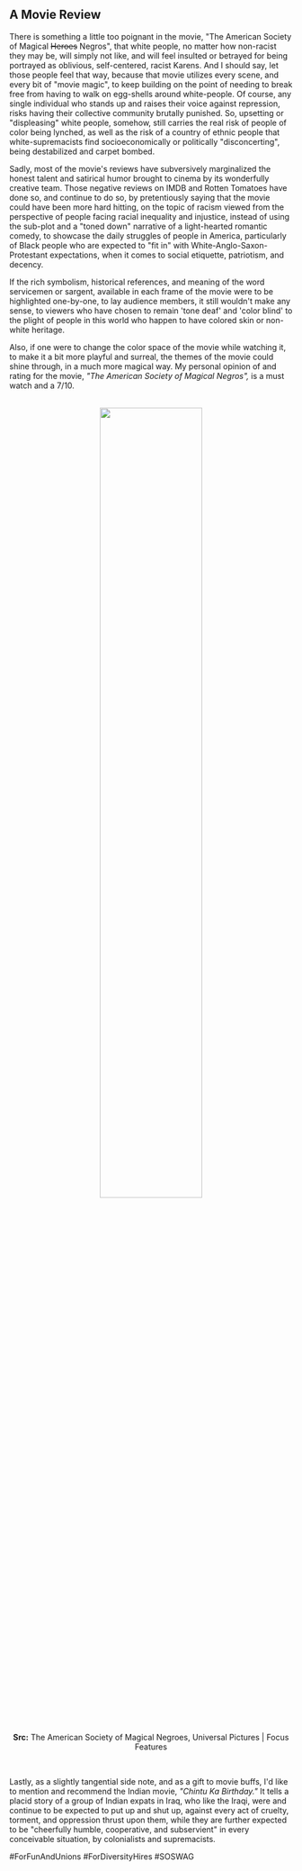 ## A Movie Review

There is something a little too poignant in the movie, "The American Society of Magical ~~Heroes~~ Negros", that white people, no matter how non-racist they may be, will simply not like, and will feel insulted or betrayed for being portrayed as oblivious, self-centered, racist Karens. And I should say, let those people feel that way, because that movie utilizes every scene, and every bit of "movie magic", to keep building on the point of needing to break free from having to walk on egg-shells around white-people. Of course, any single individual who stands up and raises their voice against repression, risks having their collective community brutally punished. So, upsetting or "displeasing" white people, somehow, still carries the real risk of people of color being lynched, as well as the risk of a country of ethnic people that white-supremacists find socioeconomically or politically "disconcerting", being destabilized and carpet bombed. 

Sadly, most of the movie's reviews have subversively marginalized the honest talent and satirical humor brought to cinema by its wonderfully creative team. Those negative reviews on IMDB and Rotten Tomatoes have done so, and continue to do so, by pretentiously saying that the movie could have been more hard hitting, on the topic of racism viewed from the perspective of people facing racial inequality and injustice, instead of using the sub-plot and a "toned down" narrative of a light-hearted romantic comedy, to showcase the daily struggles of people in America, particularly of Black people who are expected to "fit in" with White-Anglo-Saxon-Protestant expectations, when it comes to social etiquette, patriotism, and decency.   

If the rich symbolism, historical references, and meaning of the word servicemen or sargent, available in each frame of the movie were to be highlighted one-by-one, to lay audience members, it still wouldn't make any sense, to viewers who have chosen to remain 'tone deaf' and 'color blind' to the plight of people in this world who happen to have colored skin or non-white heritage. 

Also, if one were to change the color space of the movie while watching it, to make it a bit more playful and surreal, the themes of the movie could shine through, in a much more magical way. My personal opinion of and rating for the movie, *"The American Society of Magical Negros",* is a must watch and a 7/10.

<br>
<div align="center">
  <img width="60%" src="https://i.ibb.co/zsRgqHb/the-american-society-of-magical-negroes-color-space-shift.jpg"></img>
  <p><b>Src:</b> The American Society of Magical Negroes, Universal Pictures | Focus Features</p>
</div>
<br>

Lastly, as a slightly tangential side note, and as a gift to movie buffs, I'd like to mention and recommend the Indian movie, *"Chintu Ka Birthday."* It tells a placid story of a group of Indian expats in Iraq, who like the Iraqi, were and continue to be expected to put up and shut up, against every act of cruelty, torment, and oppression thrust upon them, while they are further expected to be "cheerfully humble, cooperative, and subservient" in every conceivable situation, by colonialists and supremacists. 

#ForFunAndUnions #ForDiversityHires #SOSWAG